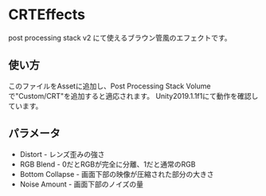 # CRTEffects
post processing stack v2 にて使えるブラウン管風のエフェクトです。

## 使い方
このファイルをAssetに追加し、Post Processing Stack Volumeで"Custom/CRT"を追加すると適応されます。
Unity2019.1.1f1にて動作を確認しています。

## パラメータ
- Distort - レンズ歪みの強さ
- RGB Blend - 0だとRGBが完全に分離、1だと通常のRGB
- Bottom Collapse - 画面下部の映像が圧縮された部分の大きさ
- Noise Amount - 画面下部のノイズの量
